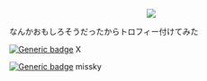 <p align="center">

<img src="https://github-profile-trophy.vercel.app/?username=HV-Niiya">

<p>なんかおもしろそうだったからトロフィー付けてみた</p>

[![Generic badge](https://skillicons.dev/icons?i=twitter)](https://x.com/SingulaNiiya) X

[![Generic badge](https://skillicons.dev/icons?i=misskey)](https://misskey.io/@Niiya) missky

</p>
